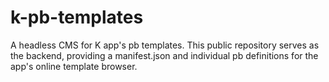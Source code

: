 # k-pb-templates
A headless CMS for K app's pb templates. This public repository serves as the backend, providing a manifest.json and individual pb definitions for the app's online template browser.
